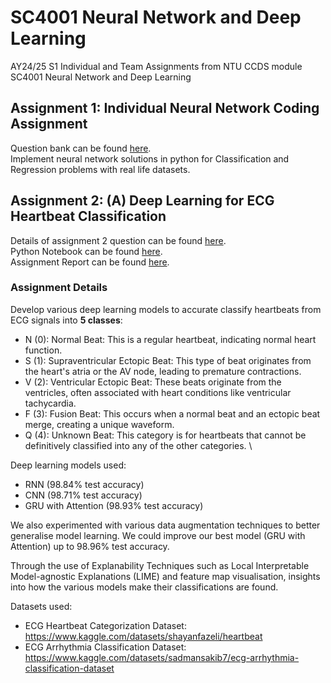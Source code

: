 # SC4001 Neural Network and Deep Learning
 AY24/25 S1 Individual and Team Assignments from NTU CCDS module SC4001 Neural Network and Deep Learning




## Assignment 1: Individual Neural Network Coding Assignment
Question bank can be found [here](https://github.com/Leozk2000/SC4001-Neural-Network-and-Deep-Learning/blob/main/Assignment%201/Assignment_AY2425_sem1.pdf). \
Implement neural network solutions in python for Classification and Regression problems with real life datasets.





## Assignment 2: (A) Deep Learning for ECG Heartbeat Classification
Details of assignment 2 question can be found [here](https://github.com/Leozk2000/SC4001-Neural-Network-and-Deep-Learning/blob/main/Assignment%202/SC4001%20NN%20Assignment%202%20questions.pdf). \
Python Notebook can be found [here](https://github.com/Leozk2000/SC4001-Neural-Network-and-Deep-Learning/blob/main/Assignment%202/NN_Assignment_2.ipynb). \
Assignment Report can be found [here](https://github.com/Leozk2000/SC4001-Neural-Network-and-Deep-Learning/blob/main/Assignment%202/SC4001_Group_Project_Report.pdf).


### Assignment Details
Develop various deep learning models to accurate classify heartbeats from ECG signals into **5 classes**:
* N (0): Normal Beat: This is a regular heartbeat, indicating normal heart function.
* S (1): Supraventricular Ectopic Beat: This type of beat originates from the heart's atria or the AV node, leading to premature contractions.
* V (2): Ventricular Ectopic Beat: These beats originate from the ventricles, often associated with heart conditions like ventricular tachycardia.
* F (3): Fusion Beat: This occurs when a normal beat and an ectopic beat merge, creating a unique waveform.
* Q (4): Unknown Beat: This category is for heartbeats that cannot be definitively classified into any of the other categories. \

Deep learning models used:
* RNN (98.84% test accuracy)
* CNN (98.71% test accuracy)
* GRU with Attention (98.93% test accuracy) 

We also experimented with various data augmentation techniques to better generalise model learning. We could improve our best model (GRU with Attention) up to 98.96% test accuracy. 

Through the use of Explanability Techniques such as Local Interpretable Model-agnostic Explanations (LIME) and feature map visualisation, insights into how the various models make their classifications are found. 

Datasets used:
- ECG Heartbeat Categorization Dataset: \
https://www.kaggle.com/datasets/shayanfazeli/heartbeat 
- ECG Arrhythmia Classification Dataset: \
https://www.kaggle.com/datasets/sadmansakib7/ecg-arrhythmia-classification-dataset 

 
